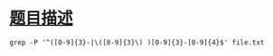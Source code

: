 # [题目描述](https://leetcode-cn.com/problems/valid-phone-numbers/)

```text
grep -P '^([0-9]{3}-|\([0-9]{3}\) )[0-9]{3}-[0-9]{4}$' file.txt
```